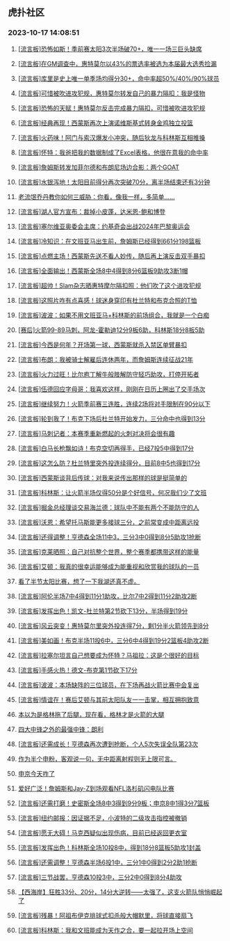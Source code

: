 ## 虎扑社区 
### 2023-10-17 14:08:51

1. [[流言板]恐怖如斯！季前赛太阳3次半场破70+，唯一一场三巨头缺席](https://bbs.hupu.com/62513205.html)

2. [[流言板]在GM调查中，惠特莫尔以43%的票选率被选为本届最大选秀捡漏](https://bbs.hupu.com/62512847.html)

3. [[流言板]库里是史上唯一单季场均得分30+，命中率超50%/40%/90%球员](https://bbs.hupu.com/62512746.html)

4. [[流言板]可惜被吹进攻犯规，惠特莫尔转发自己的暴力隔扣：我是怪物](https://bbs.hupu.com/62513746.html)

5. [[流言板]恐怖的天赋！惠特莫尔反击完成暴力隔扣，可惜被吹进攻犯规](https://bbs.hupu.com/62510721.html)

6. [[流言板]经典再现！西蒙斯再次上演诺维斯基式转身金鸡独立投篮](https://bbs.hupu.com/62511058.html)

7. [[流言板]火药味！阿门与索汉爆发小冲突，随后狄龙与科林斯互相推搡](https://bbs.hupu.com/62510939.html)

8. [[流言板]怀特：我爸把我的数据制成了Excel表格，他很在意我的命中率](https://bbs.hupu.com/62512862.html)

9. [[流言板]詹姆斯转发加菲尔德和布朗尼场边合影：两个GOAT](https://bbs.hupu.com/62510489.html)

10. [[流言板]水银泻地！太阳目前得分再次突破70分，离半场结束还有3分钟](https://bbs.hupu.com/62512941.html)

11. [老流氓乔丹教你如何三威胁：你看，像我一样，多简单……](https://bbs.hupu.com/62510251.html)

12. [[流言板]湖人官方宣布：裁掉小皮蓬，达米恩-鲍和博登](https://bbs.hupu.com/62510085.html)

13. [[流言板]塞尔维亚奥委会主席：约基奇会出战2024年巴黎奥运会](https://bbs.hupu.com/62509970.html)

14. [[流言板]冷知识：在文班亚马出生前，詹姆斯已经得到661分198篮板](https://bbs.hupu.com/62510248.html)

15. [[流言板]点燃主场！西蒙斯先送不看人妙传，随后再上演反击双手暴扣](https://bbs.hupu.com/62511515.html)

16. [[流言板]全面输出！西蒙斯全场8中4得到8分6篮板9助攻3断1帽](https://bbs.hupu.com/62511838.html)

17. [[流言板]超帅！Slam杂志晒惠特摩尔隔扣照：他们吹了这个进攻犯规](https://bbs.hupu.com/62512280.html)

18. [[流言板]这照片咋有点喜感！球迷身穿印有杜兰特和布克合照的T恤](https://bbs.hupu.com/62513517.html)

19. [[流言板]波波：如果不用文班亚马+科林斯的前场组合，我就是一个白痴](https://bbs.hupu.com/62512798.html)

20. [[赛后]火箭99-89马刺，阿龙-霍勒迪12分9板6助，科林斯18分8板5助](https://bbs.hupu.com/62512223.html)

21. [[流言板]今西是何年？开场第一球，西蒙斯就杀入禁区单臂暴扣](https://bbs.hupu.com/62510322.html)

22. [[流言板]布朗：我被骑士解雇后连休两年，而詹姆斯连续征战21年](https://bbs.hupu.com/62514283.html)

23. [[流言板]火力过旺！比尔庖丁解牛般肢解防守轻巧助攻，打停开拓者](https://bbs.hupu.com/62512773.html)

24. [[流言板]伍德回应字母哥：我喜欢这样，刚刚在日历上圈出了交手场次](https://bbs.hupu.com/62510811.html)

25. [[流言板]继续努力！火箭季前赛三连胜，连续2场将对手限制在90分以下](https://bbs.hupu.com/62512438.html)

26. [[流言板]轮到我了！布克下场后杜兰特开始发力，三分命中也得到13分](https://bbs.hupu.com/62512684.html)

27. [[流言板]马刺记者：本赛季重新燃起的火刺对决将会很有趣](https://bbs.hupu.com/62512949.html)

28. [[流言板]白马长枪飘如诗！布克空切再得手，已经7投5中得到17分](https://bbs.hupu.com/62512382.html)

29. [[流言板]这怎么防？杜兰特里突外投连续得分，目前8中5也得到17分](https://bbs.hupu.com/62512852.html)

30. [[流言板]西蒙斯谈背后传球：对我来说传出那样的球是挺简单的](https://bbs.hupu.com/62513197.html)

31. [[流言板]科林斯：让火箭半场仅得50分是个好信号，何况我们少了文班](https://bbs.hupu.com/62513435.html)

32. [[流言板]掘金总经理谈交易海兰德：球队中不能有两个不能防守的人](https://bbs.hupu.com/62511305.html)

33. [[流言板]沃恩：希望托马斯能更多接球三分，之前常变成中距离远投](https://bbs.hupu.com/62512757.html)

34. [[流言板]还得调整！亨德森全场11中3，三分3中0得到8分5助攻1抢断](https://bbs.hupu.com/62513973.html)

35. [[流言板]克莱晒照：自己对抗整个世界，整个赛季都携带这样的能量](https://bbs.hupu.com/62511998.html)

36. [[流言板]艾顿：我真的很幸运能够成为能重视和欣赏我的球队的一员](https://bbs.hupu.com/62509875.html)

37. [看了半节太阳比赛，想了一下我湖还真不虚。](https://bbs.hupu.com/62512910.html)

38. [[流言板]阿伦半场7中4得到11分1助攻，比尔7中2得到11分2助攻2断](https://bbs.hupu.com/62513141.html)

39. [[流言板]发挥出色！凯文-杜兰特第2节砍下13分，半场得到19分](https://bbs.hupu.com/62513120.html)

40. [[流言板]风云突变！惠特莫尔里突外投连得7分，剩1分半火箭领先到8分](https://bbs.hupu.com/62512213.html)

41. [[流言板]美如画！布克半场11投6中，三分6中4得到19分2篮板4助攻2断](https://bbs.hupu.com/62513099.html)

42. [[流言板]拉塞尔坦言自己想要成为怀特？马祖拉：这是个很好的目标](https://bbs.hupu.com/62510528.html)

43. [[流言板]手感火热！德文-布克第1节砍下17分](https://bbs.hupu.com/62512565.html)

44. [[流言板]波波：本场缺阵的三位球员，在下场再战火箭比赛中会复出](https://bbs.hupu.com/62512562.html)

45. [[流言板]情谊在！赛后艾顿与其前太阳队友一一击掌，相互拥抱致意](https://bbs.hupu.com/62514174.html)

46. [本以为是格林拖了后腿，现在看，格林才是火箭的大腿](https://bbs.hupu.com/62511511.html)

47. [四大中锋之外的最强中锋：朗利](https://bbs.hupu.com/62511956.html)

48. [[流言板]还需成长！亨德森再次遭到抢断，个人5次失误全队第23次](https://bbs.hupu.com/62513815.html)

49. [作为半个申粉，客观说一句，无中距离射程则无上限可言。](https://bbs.hupu.com/62512848.html)

50. [申京今天咋了](https://bbs.hupu.com/62511023.html)

51. [爱好广泛！詹姆斯和Jay-Z到场观看NFL洛杉矶闪电队比赛](https://bbs.hupu.com/62511461.html)

52. [[流言板]还需打磨！史密斯全场8中3得到9分9板；申京8中1得3分7篮板](https://bbs.hupu.com/62512518.html)

53. [[流言板]纽约邮报：因证据不足，小波特的二级攻击指控被撤销](https://bbs.hupu.com/62511732.html)

54. [[流言板]愿无大碍！马克西疑似出现伤病，目前已经返回更衣室](https://bbs.hupu.com/62510701.html)

55. [[流言板]发挥出色！科林斯全场10投8中，得到18分8篮板5助攻1封盖](https://bbs.hupu.com/62512271.html)

56. [[流言板]还需调整！亨德森半场6投1中，三分1中0得到2分2助1抢断](https://bbs.hupu.com/62513154.html)

57. [[流言板]三节战罢，亨德森10投3中，三分2中0得到8分4助攻](https://bbs.hupu.com/62513597.html)

58. [【西海岸】狂胜33分、20分，14分大逆转——太强了，这支火箭队悄悄崛起了](https://bbs.hupu.com/62512728.html)

59. [[流言板]残暴！阿祖布伊克排球式扣杀般大帽默里，将球直接扇飞](https://bbs.hupu.com/62513656.html)

60. [[流言板]科林斯：我和文班能成为天作之合，要一起拉开场上空间](https://bbs.hupu.com/62513096.html)

